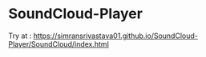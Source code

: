 # SoundCloud-Player
Try at : https://simransrivastava01.github.io/SoundCloud-Player/SoundCloud/index.html
